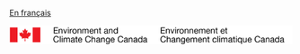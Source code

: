 [En français](readme_dynamic_hydrographic_products_S111-datamart-alpha_fr.md)

![ECCC logo](../../img_eccc-logo.png)
